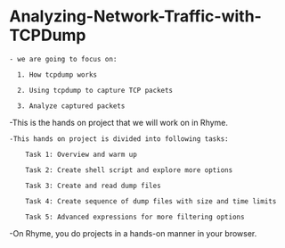 # Analyzing-Network-Traffic-with-TCPDump
    - we are going to focus on:

      1. How tcpdump works

      2. Using tcpdump to capture TCP packets

      3. Analyze captured packets

-This is the hands on project that we will work on in Rhyme.

    -This hands on project is divided into following tasks:

        Task 1: Overview and warm up

        Task 2: Create shell script and explore more options

        Task 3: Create and read dump files

        Task 4: Create sequence of dump files with size and time limits

        Task 5: Advanced expressions for more filtering options


-On Rhyme, you do projects in a hands-on manner in your browser.


